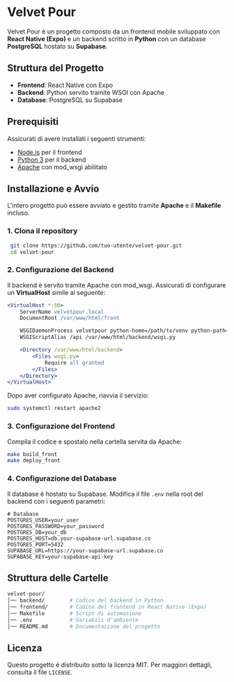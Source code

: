 # Velvet Pour

Velvet Pour è un progetto composto da un frontend mobile sviluppato con **React Native (Expo)** e un backend scritto in **Python** con un database **PostgreSQL** hostato su **Supabase**.

## Struttura del Progetto

- **Frontend**: React Native con Expo
- **Backend**: Python servito tramite WSGI con Apache
- **Database**: PostgreSQL su Supabase

## Prerequisiti

Assicurati di avere installati i seguenti strumenti:

- [Node.js](https://nodejs.org/) per il frontend
- [Python 3](https://www.python.org/) per il backend
- [Apache](https://httpd.apache.org/) con mod_wsgi abilitato

## Installazione e Avvio

L'intero progetto può essere avviato e gestito tramite **Apache** e il **Makefile** incluso.

### 1. Clona il repository
```sh
 git clone https://github.com/tuo-utente/velvet-pour.git
 cd velvet-pour
```

### 2. Configurazione del Backend

Il backend è servito tramite Apache con mod_wsgi. Assicurati di configurare un **VirtualHost** simile al seguente:

```apache
<VirtualHost *:80>
    ServerName velvetpour.local
    DocumentRoot /var/www/html/front

    WSGIDaemonProcess velvetpour python-home=/path/to/venv python-path=/var/www/html/backend
    WSGIScriptAlias /api /var/www/html/backend/wsgi.py

    <Directory /var/www/html/backend>
        <Files wsgi.py>
            Require all granted
        </Files>
    </Directory>
</VirtualHost>
```

Dopo aver configurato Apache, riavvia il servizio:
```sh
sudo systemctl restart apache2
```

### 3. Configurazione del Frontend

Compila il codice e spostalo nella cartella servita da Apache:
```sh
make build_front
make deploy_front
```

### 4. Configurazione del Database

Il database è hostato su Supabase. Modifica il file `.env` nella root del backend con i seguenti parametri:

```env
# Database
POSTGRES_USER=your_user
POSTGRES_PASSWORD=your_password
POSTGRES_DB=your_db
POSTGRES_HOST=db.your-supabase-url.supabase.co
POSTGRES_PORT=5432
SUPABASE_URL=https://your-supabase-url.supabase.co
SUPABASE_KEY=your-supabase-api-key
```

## Struttura delle Cartelle

```sh
velvet-pour/
│── backend/        # Codice del backend in Python
│── frontend/       # Codice del frontend in React Native (Expo)
│── Makefile        # Script di automazione
│── .env            # Variabili d'ambiente
│── README.md       # Documentazione del progetto
```

## Licenza

Questo progetto è distribuito sotto la licenza MIT. Per maggiori dettagli, consulta il file `LICENSE`.

